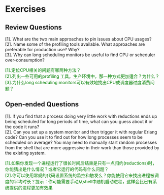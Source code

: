 # Exercises
## Review Questions
[1]. What are the two main approaches to pin issues about CPU usages?<br>
[2]. Name some of the profiling tools available. What approaches are preferable for production use? Why?<br>
[3]. Why can long scheduling monitors be useful to find CPU or scheduler over-consumption?
<p></p> <font color="green">
[1].定位CPU相关的问题有哪两种方法？<br>
[2].列出一些可用的profiling 工具。生产环境中，那一种方式更加适合？为什么？<br>
[3].为什么long scheduling monitors可以有效地找出CPU或调度器过度消费问题？<br>
</font> <p></p>

## Open-ended Questions
[1]. If you find that a process doing very little work with reductions ends up being scheduled for long periods of time, what can you guess about it or the code it runs?<br>
[2]. Can you set up a system monitor and then trigger it with regular Erlang code? Can
you use it to find out for how long processes seem to be scheduled on average? You
may need to manually start random processes from the shell that are more aggressive
in their work than those provided by the existing system.

<p></p> <font color="green">
[1].如果你发现一个进程运行了很长时间后结束是只有一点归约(reductions)时，你能猜出是什么情况？或者它运行的代码有什么问题？<br>
[2].你可以使用常规的代码设置系统的监控和触发么？你能使用它来找出进程被调度的平均时长？提示：你可能需要手动从shell中随机启动进程，这样会比已有系统提供的进程更加有效果<br>
</font> <p></p>

